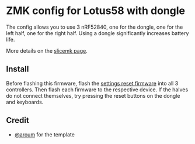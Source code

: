 # ZMK config for Lotus58 with dongle

The config allows you to use 3 nRF52840, one for the dongle, one for the left half, one for the right half. Using a dongle significantly increases battery life.

More details on the [slicemk page](https://www.slicemk.com/pages/split-dongle).

## Install

Before flashing this firmware, flash the [settings reset firmware](https://zmk.dev/docs/troubleshooting#split-keyboard-halves-unable-to-pair) into all 3 controllers. Then flash each firmware to the respective device. If the halves do not connect themselves, try pressing the reset buttons on the dongle and keyboards.

## Credit

- [@aroum](https://github.com/aroum/zmk-enki42-dongle) for the template
